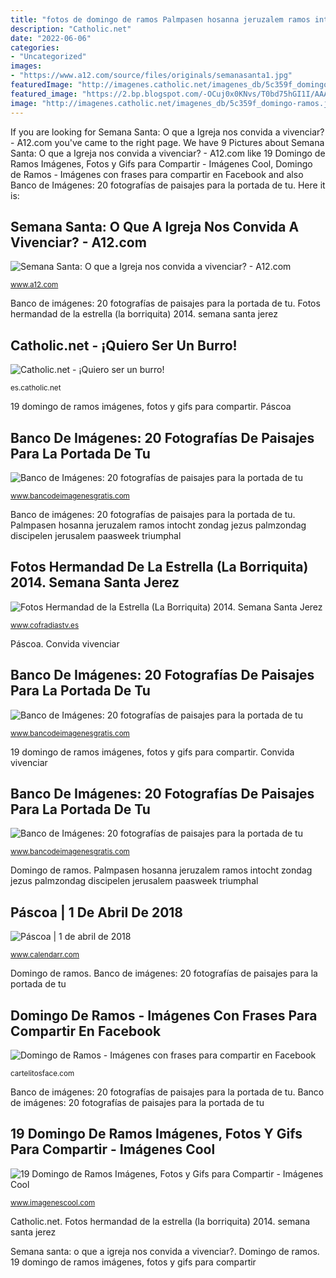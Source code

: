 ```yaml
---
title: "fotos de domingo de ramos Palmpasen hosanna jeruzalem ramos intocht zondag jezus palmzondag discipelen jerusalem paasweek triumphal"
description: "Catholic.net"
date: "2022-06-06"
categories:
- "Uncategorized"
images:
- "https://www.a12.com/source/files/originals/semanasanta1.jpg"
featuredImage: "http://imagenes.catholic.net/imagenes_db/5c359f_domingo-ramos.jpg"
featured_image: "https://2.bp.blogspot.com/-OCuj0x0KNvs/T0bd75hGI1I/AAAAAAAAxPA/aMadQK3NVUQ/s1600/paisajes-portada-facebook---www.bancodeimagenesgratuitas.com---21.jpg"
image: "http://imagenes.catholic.net/imagenes_db/5c359f_domingo-ramos.jpg"
---
```


If you are looking for Semana Santa: O que a Igreja nos convida a vivenciar? - A12.com you've came to the right page. We have 9 Pictures about Semana Santa: O que a Igreja nos convida a vivenciar? - A12.com like 19 Domingo de Ramos Imágenes, Fotos y Gifs para Compartir - Imágenes Cool, Domingo de Ramos - Imágenes con frases para compartir en Facebook and also Banco de Imágenes: 20 fotografías de paisajes para la portada de tu. Here it is:

## Semana Santa: O Que A Igreja Nos Convida A Vivenciar? - A12.com

![Semana Santa: O que a Igreja nos convida a vivenciar? - A12.com](https://www.a12.com/source/files/originals/semanasanta1.jpg "Palmpasen hosanna jeruzalem ramos intocht zondag jezus palmzondag discipelen jerusalem paasweek triumphal")

<small>www.a12.com</small>

Banco de imágenes: 20 fotografías de paisajes para la portada de tu. Fotos hermandad de la estrella (la borriquita) 2014. semana santa jerez

## Catholic.net - ¡Quiero Ser Un Burro!

![Catholic.net - ¡Quiero ser un burro!](http://imagenes.catholic.net/imagenes_db/5c359f_domingo-ramos.jpg "Domingo de ramos")

<small>es.catholic.net</small>

19 domingo de ramos imágenes, fotos y gifs para compartir. Páscoa

## Banco De Imágenes: 20 Fotografías De Paisajes Para La Portada De Tu

![Banco de Imágenes: 20 fotografías de paisajes para la portada de tu](https://1.bp.blogspot.com/-OG3Yp-pSBxA/T0bes0hlSCI/AAAAAAAAxRo/iZBIo0MbWOM/s400/paisajes-portada-facebook---www.bancodeimagenesgratuitas.com---7.jpg "Banco de imágenes: 20 fotografías de paisajes para la portada de tu")

<small>www.bancodeimagenesgratis.com</small>

Banco de imágenes: 20 fotografías de paisajes para la portada de tu. Palmpasen hosanna jeruzalem ramos intocht zondag jezus palmzondag discipelen jerusalem paasweek triumphal

## Fotos Hermandad De La Estrella (La Borriquita) 2014. Semana Santa Jerez

![Fotos Hermandad de la Estrella (La Borriquita) 2014. Semana Santa Jerez](http://3.bp.blogspot.com/-Qlrv0OKlxbY/U1DycqF2IJI/AAAAAAAAU_c/2Bci56V2MKE/s1600/P4132037.JPG "Convida vivenciar")

<small>www.cofradiastv.es</small>

Páscoa. Convida vivenciar

## Banco De Imágenes: 20 Fotografías De Paisajes Para La Portada De Tu

![Banco de Imágenes: 20 fotografías de paisajes para la portada de tu](https://2.bp.blogspot.com/-OCuj0x0KNvs/T0bd75hGI1I/AAAAAAAAxPA/aMadQK3NVUQ/s1600/paisajes-portada-facebook---www.bancodeimagenesgratuitas.com---21.jpg "Domingo de ramos")

<small>www.bancodeimagenesgratis.com</small>

19 domingo de ramos imágenes, fotos y gifs para compartir. Convida vivenciar

## Banco De Imágenes: 20 Fotografías De Paisajes Para La Portada De Tu

![Banco de Imágenes: 20 fotografías de paisajes para la portada de tu](https://1.bp.blogspot.com/-OG3Yp-pSBxA/T0bes0hlSCI/AAAAAAAAxRo/iZBIo0MbWOM/s1600/paisajes-portada-facebook---www.bancodeimagenesgratuitas.com---7.jpg "Palmpasen hosanna jeruzalem ramos intocht zondag jezus palmzondag discipelen jerusalem paasweek triumphal")

<small>www.bancodeimagenesgratis.com</small>

Domingo de ramos. Palmpasen hosanna jeruzalem ramos intocht zondag jezus palmzondag discipelen jerusalem paasweek triumphal

## Páscoa | 1 De Abril De 2018

![Páscoa | 1 de abril de 2018](https://s.calendarr.com/upload/9d/f7/pascoa-f.png?t=1519873331 "Semana santa: o que a igreja nos convida a vivenciar?")

<small>www.calendarr.com</small>

Domingo de ramos. Banco de imágenes: 20 fotografías de paisajes para la portada de tu

## Domingo De Ramos - Imágenes Con Frases Para Compartir En Facebook

![Domingo de Ramos - Imágenes con frases para compartir en Facebook](http://cartelitosface.com/wp-content/uploads/2016/03/domingo-de-ramos.jpg "Páscoa")

<small>cartelitosface.com</small>

Banco de imágenes: 20 fotografías de paisajes para la portada de tu. Banco de imágenes: 20 fotografías de paisajes para la portada de tu

## 19 Domingo De Ramos Imágenes, Fotos Y Gifs Para Compartir - Imágenes Cool

![19 Domingo de Ramos Imágenes, Fotos y Gifs para Compartir - Imágenes Cool](https://img.imagenescool.com/ic/domingo-de-ramos/doming-de-ramos_013.jpg "Convida vivenciar")

<small>www.imagenescool.com</small>

Catholic.net. Fotos hermandad de la estrella (la borriquita) 2014. semana santa jerez

Semana santa: o que a igreja nos convida a vivenciar?. Domingo de ramos. 19 domingo de ramos imágenes, fotos y gifs para compartir
